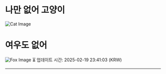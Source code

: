 
# 나만 없어 고양이

![Cat Image](https://cdn2.thecatapi.com/images/e45.jpg)

# 여우도 없어
![Fox Image](https://randomfox.ca/images/85.jpg)
⏳ 업데이트 시간: 2025-02-19 23:41:03 (KRW)

---
